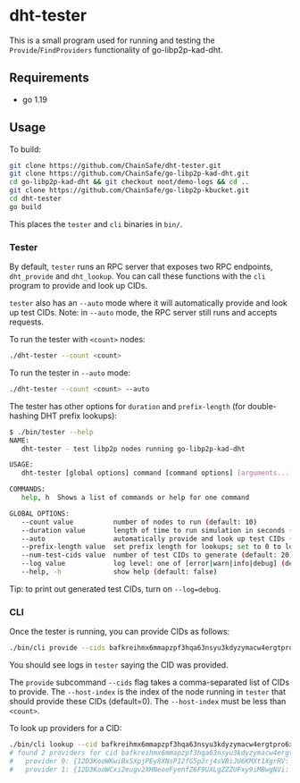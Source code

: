 # dht-tester

This is a small program used for running and testing the `Provide`/`FindProviders` functionality of go-libp2p-kad-dht.

## Requirements

- go 1.19

## Usage

To build:
```bash
git clone https://github.com/ChainSafe/dht-tester.git
git clone https://github.com/ChainSafe/go-libp2p-kad-dht.git
cd go-libp2p-kad-dht && git checkout noot/demo-logs && cd ..
git clone https://github.com/ChainSafe/go-libp2p-kbucket.git
cd dht-tester
go build
```

This places the `tester` and `cli` binaries in `bin/`.

### Tester

By default, `tester` runs an RPC server that exposes two RPC endpoints, `dht_provide` and `dht_lookup`. You can call these functions with the `cli` program to provide and look up CIDs.

`tester` also has an `--auto` mode where it will automatically provide and look up test CIDs. Note: in `--auto` mode, the RPC server still runs and accepts requests.

To run the tester with `<count>` nodes:
```bash
./dht-tester --count <count>
```

To run the tester in `--auto` mode:
```bash
./dht-tester --count <count> --auto
```

The tester has other options for `duration` and `prefix-length` (for double-hashing DHT prefix lookups):
```bash
$ ./bin/tester --help
NAME:
   dht-tester - test libp2p nodes running go-libp2p-kad-dht

USAGE:
   dht-tester [global options] command [command options] [arguments...]

COMMANDS:
   help, h  Shows a list of commands or help for one command

GLOBAL OPTIONS:
   --count value          number of nodes to run (default: 10)
   --duration value       length of time to run simulation in seconds (default: 60)
   --auto                 automatically provide and look up test CIDs (default: false)
   --prefix-length value  set prefix length for lookups; set to 0 to look up full double-hash (default: 0)
   --num-test-cids value  number of test CIDs to generate (default: 20)
   --log value            log level: one of [error|warn|info|debug] (default: "info")
   --help, -h             show help (default: false)
```

Tip: to print out generated test CIDs, turn on `--log=debug`.

### CLI

Once the tester is running, you can provide CIDs as follows:
```bash
./bin/cli provide --cids bafkreihmx6mmapzpf3hqa63nsyu3kdyzymacw4ergtpro6xi5zetcc4k34,bafkreibxoxofljarx4aim62ku6rs4izji5g7r62yzfwcyptbr4hb36hnrm --host-index=<host-index>
```

You should see logs in `tester` saying the CID was provided.

The `provide` subcommand `--cids` flag takes a comma-separated list of CIDs to provide. The `--host-index` is the index of the node running in `tester` that should provide these CIDs (default=0). The `--host-index` must be less than `<count>`.

To look up providers for a CID:
```bash
./bin/cli lookup --cid bafkreihmx6mmapzpf3hqa63nsyu3kdyzymacw4ergtpro6xi5zetcc4k34 --host-index=<host-index>
# found 2 providers for cid bafkreihmx6mmapzpf3hqa63nsyu3kdyzymacw4ergtpro6xi5zetcc4k34
#	provider 0: {12D3KooWKwiBxSXpjPEy8XNsP12fG5p2rj4sVBiJU6KMXt1XgrRV: [/ip4/192.168.0.102/tcp/6002 /ip4/127.0.0.1/tcp/6002]}
#	provider 1: {12D3KooWCxi2eugv2XHNeoeFyenfZ6F9UXLgZZZUFxy9iMBwgNVi: [/ip4/192.168.0.102/tcp/6000 /ip4/127.0.0.1/tcp/6000]}
```